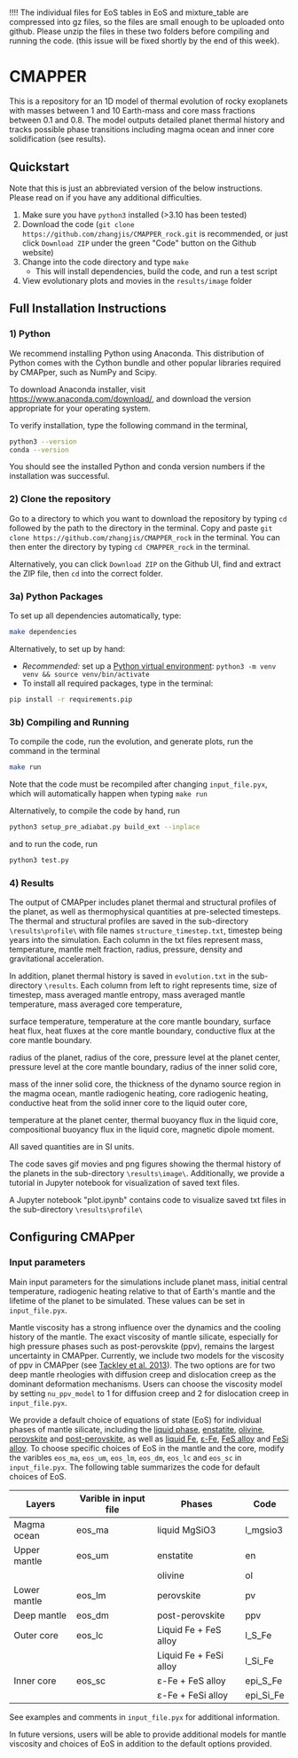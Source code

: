 #
!!!! The individual files for EoS tables in EoS and mixture_table are compressed into gz files, so the files are small enough to be uploaded onto github. Please unzip the files in these two folders before compiling and running the code. (this issue will be fixed shortly by the end of this week).

# CMAPPER

This is a repository for an 1D model of thermal evolution of rocky exoplanets
with masses between 1 and 10 Earth-mass and core mass fractions between 0.1 and
0.8. The model outputs detailed planet thermal history and tracks possible phase
transitions including magma ocean and inner core solidification (see results).

## Quickstart

Note that this is just an abbreviated version of the below instructions. Please
read on if you have any additional difficulties.

1) Make sure you have `python3` installed (>3.10 has been tested)
2) Download the code (`git clone https://github.com/zhangjis/CMAPPER_rock.git`
    is recommended, or just click `Download ZIP` under the green "Code" button
    on the Github website)
3) Change into the code directory and type `make`
    - This will install dependencies, build the code, and run a test script
4) View evolutionary plots and movies in the `results/image` folder

## Full Installation Instructions
### 1) Python
We recommend installing Python using Anaconda. This distribution of Python comes
with the Cython bundle and other popular libraries required by CMAPper, such as
NumPy and Scipy.

To download Anaconda installer, visit https://www.anaconda.com/download/, and
download the version appropriate for your operating system.

To verify installation, type the following command in the terminal,
   ```sh
   python3 --version
   conda --version
   ```
You should see the installed Python and conda version numbers if the
installation was successful.

### 2) Clone the repository
Go to a directory to which you want to download the repository by typing `cd`
followed by the path to the directory in the terminal. Copy and paste `git clone
https://github.com/zhangjis/CMAPPER_rock` in the terminal. You can then enter the
directory by typing `cd CMAPPER_rock` in the terminal.

Alternatively, you can click `Download ZIP` on the Github UI, find and extract
the ZIP file, then `cd` into the correct folder.

### 3a) Python Packages

To set up all dependencies automatically, type:
```sh
make dependencies
```

Alternatively, to set up by hand:
- *Recommended:* set up a [Python virtual
  environment](https://docs.python.org/3/library/venv.html): `python3 -m venv
  venv && source venv/bin/activate`
- To install all required packages, type in the terminal:
```sh
pip install -r requirements.pip
```

### 3b) Compiling and Running
To compile the code, run the evolution, and generate plots, run the command in
the terminal
```sh
make run
```
Note that the code must be recompiled after changing `input_file.pyx`, which
will automatically happen when typing `make run`

Alternatively, to compile the code by hand, run
```sh
python3 setup_pre_adiabat.py build_ext --inplace
```
and to run the code, run
```sh
python3 test.py
```

### 4) Results
The output of CMAPper includes planet thermal and structural profiles of the
planet, as well as thermophysical quantities at pre-selected timesteps. The
thermal and structural profiles are saved in the sub-directory
`\results\profile\` with file names `structure_timestep.txt`, timestep being
years into the simulation. Each column in the txt files represent mass,
temperature, mantle melt fraction, radius, pressure, density and gravitational
acceleration.

In addition, planet thermal history is saved in `evolution.txt` in the
sub-directory `\results`.  Each column from left to right represents 
time, 
size of timestep,
mass averaged mantle entropy,
mass averaged mantle temperature, 
mass averaged core temperature, 

surface temperature,
temperature at the core mantle boundary, 
surface heat flux,
heat fluxes at the core mantle boundary, 
conductive flux at the core mantle boundary.

radius of the planet, 
radius of the core, 
pressure level at the planet center, 
pressure level at the core mantle boundary,
radius of the inner solid core, 

mass of the inner solid core, 
the thickness of the dynamo source region in the magma ocean, 
mantle radiogenic heating,
core radiogenic heating,
conductive heat from the solid inner core to the liquid outer core,

temperature at the planet center,
thermal buoyancy flux in the liquid core,
compositional buoyancy flux in the liquid core,
magnetic dipole moment.

All saved quantities are in SI units.

The code saves gif movies and png figures showing the thermal history of the
planets in the sub-directory `\results\image\`. Additionally, we provide a
tutorial in Jupyter notebook for visualization of saved text files.

A Jupyter notebook "plot.ipynb" contains code to visualize saved txt files in
the sub-directory `\results\profile\`

## Configuring CMAPper
### Input parameters
Main input parameters for the simulations include planet mass, initial central
temperature, radiogenic heating relative to that of Earth's mantle and the
lifetime of the planet to be simulated. These values can be set in
`input_file.pyx`.

Mantle viscosity has a strong influence over the dynamics and the cooling
history of the mantle. The exact viscosity of mantle silicate, especially for
high pressure phases such as post-perovskite (ppv), remains the largest
uncertainty in CMAPper. Currently, we include two models for the viscosity of
ppv in CMAPper (see [Tackley et al.
2013](https://www.sciencedirect.com/science/article/abs/pii/S0019103513001231)).
The two options are for two deep mantle rheologies with diffusion creep and
dislocation creep as the dominant deformation mechanisms. Users can choose the
viscosity model by setting `nu_ppv_model` to 1 for diffusion creep and 2 for
dislocation creep in `input_file.pyx`.

We provide a default choice of equations of state (EoS) for individual phases of
mantle silicate, including the [liquid
phase](https://www.sciencedirect.com/science/article/abs/pii/S0031920117301449),
[enstatite](https://www.sciencedirect.com/science/article/pii/S0019103507001601?via%3Dihub),
[olivine](https://www.sciencedirect.com/science/article/abs/pii/S0031920108002227?via%3Dihub),
[perovskite](https://www.nature.com/articles/35082048) and
[post-perovskite](https://www.nature.com/articles/nature02701), as well as
[liquid Fe](https://www.nature.com/articles/srep41863),
[ε-Fe](https://journals.aps.org/prl/abstract/10.1103/PhysRevLett.97.215504),
[FeS
alloy](https://www.sciencedirect.com/science/article/pii/S0019103507001601?via%3Dihub)
and [FeSi
alloy](https://www.sciencedirect.com/science/article/pii/S0012821X12005183?via%3Dihub).
To choose specific choices of EoS in the mantle and the core, modify the
varibles `eos_ma`, `eos_um`, `eos_lm`, `eos_dm`, `eos_lc` and `eos_sc` in
`input_file.pyx`. The following table summarizes the code for default choices of
EoS.

| Layers         | Varible in input file | Phases                 | Code      |
| -------------- | --------------------- | ---------------------- | --------- |
| Magma ocean    | eos_ma                | liquid MgSiO3          | l_mgsio3  |
| Upper mantle   | eos_um                | enstatite              | en        |
|                |                       | olivine                | ol        |
| Lower mantle   | eos_lm                | perovskite             | pv        |
| Deep mantle    | eos_dm                | post-perovskite        | ppv       |
| Outer core     | eos_lc                | Liquid Fe + FeS alloy  | l_S_Fe    |
|                |                       | Liquid Fe + FeSi alloy | l_Si_Fe   |
| Inner core     | eos_sc                | ε-Fe + FeS alloy       | epi_S_Fe  |
|                |                       | ε-Fe + FeSi alloy      | epi_Si_Fe |


See examples and comments in `input_file.pyx` for additional information.

In future versions, users will be able to provide additional models for mantle viscosity and choices of EoS in addition to the default options provided.

